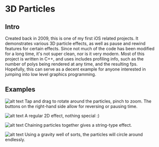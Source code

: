 3D Particles
================

Intro
-----
Created back in 2009, this is one of my first iOS related projects. It demonstrates various 3D particle effects, as well as pause and rewind features for certain effects. 
Since not much of the code has been modified for a long time, it's not super clean, nor is it very modern. 
Most of this project is written in C++, and uses includes profiling info, such as the number of polys being rendered at any time, and the resulting fps.
Hopefully, this can serve as a decent example for anyone interested in jumping into low level graphics programming.

Examples
--------
![alt text](https://github.com/jcgsxr/particles/blob/master/screenshots/screen1.png "3D particle explosion effect")
Tap and drag to rotate around the particles, pinch to zoom. The buttons on the right-hand side allow for reversing or pausing time.

![alt text](https://github.com/jcgsxr/particles/blob/master/screenshots/screen2.png "2D fire effect")
A regular 2D effect, nothing special :)

![alt text](https://github.com/jcgsxr/particles/blob/master/screenshots/screen3.png "3D string effect")
Chaining particles together gives a string-type effect.

![alt text](https://github.com/jcgsxr/particles/blob/master/screenshots/screen4.png "3D orbiting effect")
Using a gravity well of sorts, the particles will circle around endlessly.